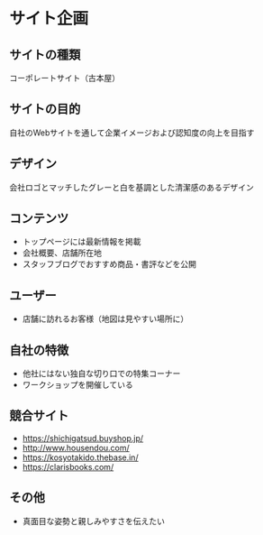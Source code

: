 # サイト企画

## サイトの種類
コーポレートサイト（古本屋）

## サイトの目的
自社のWebサイトを通して企業イメージおよび認知度の向上を目指す

## デザイン
会社ロゴとマッチしたグレーと白を基調とした清潔感のあるデザイン

## コンテンツ
- トップページには最新情報を掲載
- 会社概要、店舗所在地
- スタッフブログでおすすめ商品・書評などを公開

## ユーザー
- 店舗に訪れるお客様（地図は見やすい場所に）

## 自社の特徴
- 他社にはない独自な切り口での特集コーナー
- ワークショップを開催している

## 競合サイト
- https://shichigatsud.buyshop.jp/
- http://www.housendou.com/
- https://kosyotakido.thebase.in/
- https://clarisbooks.com/

## その他
- 真面目な姿勢と親しみやすさを伝えたい
